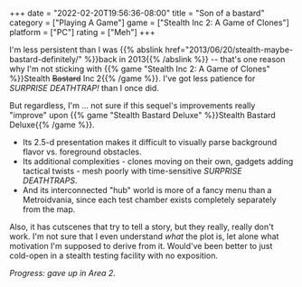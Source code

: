 +++
date = "2022-02-20T19:56:36-08:00"
title = "Son of a bastard"
category = ["Playing A Game"]
game = ["Stealth Inc 2: A Game of Clones"]
platform = ["PC"]
rating = ["Meh"]
+++

I'm less persistent than I was {{% abslink href="2013/06/20/stealth-maybe-bastard-definitely/" %}}back in 2013{{% /abslink %}} -- that's one reason why I'm not sticking with {{% game "Stealth Inc 2: A Game of Clones" %}}Stealth <s>Bastard</s> Inc 2{{% /game %}}.  I've got less patience for <i>SURPRISE DEATHTRAP!</i> than I once did.

But regardless, I'm ... not sure if this sequel's improvements really "improve" upon {{% game "Stealth Bastard Deluxe" %}}Stealth Bastard Deluxe{{% /game %}}.

<ul>
<li>Its 2.5-d presentation makes it difficult to visually parse background flavor vs. foreground obstacles.</li>
<li>Its additional complexities - clones moving on their own, gadgets adding tactical twists - mesh poorly with time-sensitive <i>SURPRISE DEATHTRAPS</i>.</li>
<li>And its interconnected "hub" world is more of a fancy menu than a Metroidvania, since each test chamber exists completely separately from the map.</li>
</ul>

Also, it has cutscenes that try to tell a story, but they really, really don't work.  I'm not sure that I even understand <i>what</i> the plot is, let alone what motivation I'm supposed to derive from it.  Would've been better to just cold-open in a stealth testing facility with no exposition.

<i>Progress: gave up in Area 2.</i>
